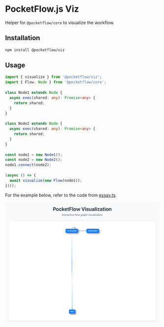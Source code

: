 # PocketFlow.js Viz

Helper for `@pocketflow/core` to visualize the workflow.

## Installation

```bash
npm install @pocketflow/viz
```

## Usage

```ts
import { visualize } from '@pocketflow/viz';
import { Flow, Node } from '@pocketflow/core';

class Node1 extends Node {
  async exec(shared: any): Promise<any> {
    return shared;
  }
}

class Node2 extends Node {
  async exec(shared: any): Promise<any> {
    return shared;
  }
}

const node1 = new Node1();
const node2 = new Node2();
node1.connect(node2);

(async () => {
  await visualize(new Flow(node1));
})();
```

For the example below, refer to the code from [essay.ts](./packages/examples/src/essay.ts).

![Flow visualization](./assets/screenshot.png)
